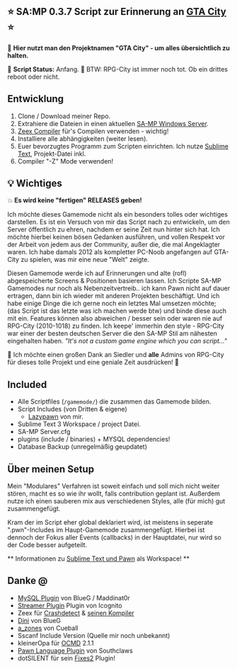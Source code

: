 ## :star: SA:MP 0.3.7 Script zur Erinnerung an [GTA City] :star:
:mega: **Hier nutzt man den Projektnamen "GTA City" - um alles übersichtlich zu halten.**



:construction: **Script Status:**     Anfang. :construction:
BTW: RPG-City ist immer noch tot. Ob ein drittes reboot oder nicht.

## Entwicklung
1. Clone / Download meiner Repo.
2. Extrahiere die Dateien in einen aktuellen [SA-MP Windows Server].
3. [Zeex Compiler] für's Compilen verwenden - wichtig!
4. Installiere alle abhängigkeiten (weiter lesen).
5. Euer bevorzugtes Programm zum Scripten einrichten. Ich nutze [Sublime Text], Projekt-Datei inkl.
7. Compiler "-Z" Mode verwenden!




## :bulb: Wichtiges


:collision: **Es wird keine "fertigen" RELEASES geben!**

Ich möchte dieses Gamemode nicht als ein besonders tolles oder wichtiges darstellen. 
Es ist ein Versuch von mir das Script nach zu entwickeln, um den Server öffentlich
zu ehren, nachdem er seine Zeit nun hinter sich hat. Ich möchte hierbei keinen bösen Gedanken
ausführen, und vollen Respekt vor der Arbeit von jedem aus der Community, außer die, die mal Angeklagter waren.
Ich habe damals 2012 als kompletter PC-Noob angefangen auf GTA-City zu spielen, was mir eine neue "Welt" zeigte.

Diesen Gamemode werde ich auf Erinnerungen und alte (rofl) abgespeicherte Screens & Positionen basieren lassen.
Ich Scripte SA-MP Gamemodes nur noch als Nebenzeitvertreib.. ich kann Pawn nicht auf dauer ertragen, dann bin ich wieder mit anderen Projekten beschäftigt.
Und ich habe einige Dinge die ich gerne noch ein letztes Mal umsetzen möchte; (das Script ist das letzte was ich machen werde btw) und binde diese auch mit ein.
Features können also abweichen / besser sein oder waren nie auf RPG-City (2010-1018) zu finden. Ich keepe' immerhin den style - RPG-City war einer der besten deutschen Server die den SA-MP Stil am nähesten eingehalten haben.  *"It's not a custom game engine which you can script..."*


:clap: Ich möchte einen großen Dank an Siedler und **alle** Admins von RPG-City für dieses tolle Projekt und eine geniale Zeit ausdrücken! :clap:




## Included
   - Alle Scriptfiles (`/gamemode/`) die zusammen das Gamemode bilden.
   - Script Includes (von Dritten & eigene) 
     + [Lazypawn] von mir.
   - Sublime Text 3 Workspace / project Datei.
   - SA-MP Server.cfg
   - plugins (include / binaries) + MYSQL dependencies!
   - Database Backup (unregelmäßig geupdatet)






## Über meinen Setup
Mein "Modulares" Verfahren ist soweit einfach und soll mich nicht weiter stören, macht es so wie ihr wollt, falls contribution geplant ist.
Außerdem nutze ich einen sauberen mix aus verschiedenen Styles, alle (für mich) gut zusammengefügt.

Kram der im Script eher global deklariert wird, ist meistens in seperate ".pwn"-Includes im Haupt-Gamemode zusammengefügt. 
Hierbei ist dennoch der Fokus aller Events (callbacks) in der Hauptdatei, nur wird so der Code besser aufgeteilt.

** Informationen zu [Sublime Text und Pawn] als Workspace! **




## Danke @
   - [MySQL Plugin] von BlueG / Maddinat0r
   - [Streamer Plugin] Plugin von Icognito
   - Zeex für [Crashdetect] & [seinen Kompiler]
   - [Dini] von BlueG
   - [a_zones] von Cueball
   - Sscanf Include Version (Quelle mir noch unbekannt)
   - kleinerOpa für [OCMD] 2.1.1
   - [Pawn Language Plugin] von Southclaws
   - dotSILENT für sein [Fixes2] Plugin!



[GTA City]: <https://www.google.com/search?q=rpg+city+de&source=lnms&tbm=isch&sa=X&ved=0ahUKEwiQ2fbLz5PgAhXSwAIHHUp-BicQ_AUIDygC&biw=1920&bih=889>
[SA-MP Windows Server]: <http://www.sa-mp.com/download.php>
[Zeex Compiler]: <https://github.com/pawn-lang/compiler/releases>

[Zeex Pawn Compiler]: <https://github.com/pawn-lang/compiler/releases>
[seinen Kompiler]: <https://github.com/pawn-lang/compiler/releases>

[Sublime Text]: <https://www.sublimetext.com/>
[Lazypawn]: <https://github.com/michael-fa/lazypawn>
[MySQL Plugin]: <https://github.com/pBlueG/SA-MP-MySQL>
[Streamer Plugin]: <https://github.com/samp-incognito>
[Crashdetect]: <https://github.com/Zeex>
[Dini]: <https://dracoblue.net/downloads/dini/>
[a_zones]: <https://forum.sa-mp.com/showthread.php?t=27598>
[OCMD]: <https://breadfish.de/index.php?thread/137761-ocmd-2-1-1-update-3-11-2013/>
[Sublime Text und Pawn]: <https://github.com/Southclaws/pawn-sublime-language>
[Pawn Language Plugin]: <https://github.com/Southclaws/pawn-sublime-language#pawn-language-plugin>
[Y Sever Includes]: <https://github.com/Y-Less>
[Fixes2]: <https://forum.sa-mp.com/showthread.php?t=622694>
